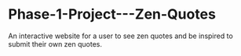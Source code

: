 # Phase-1-Project---Zen-Quotes
An interactive website for a user to see zen quotes and be inspired to submit their own zen quotes.


<!-- The website will open with a "Find Zen Quotes Button" -->
<!-- The button initializes 3 random objects that include the author image, author name, and quote to appear. -->
<!-- There will be a button for the user to like the Zen Cards that appear on the website. -->
<!-- The user can click on a "More Quotes" button to generate another 3 random objects to appear on the page if the first 3 weren't inspiring enough. -->
<!-- The user can post their own zen quotes with submit forms for author name, quote, and image URL -->
<!-- There will be a default image if no URL is provided -->
